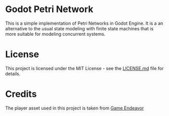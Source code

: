 # Godot Petri Network
This is a simple implementation of Petri Networks in Godot Engine. It is a an alternative to the usual state modeling with finite state machines that is more suitable for modeling concurrent systems.

# License
This project is licensed under the MIT License - see the [LICENSE.md](LICENSE.md) file for details.

# Credits
The player asset used in this project is taken from [Game Endeavor](https://game-endeavor.itch.io/)
